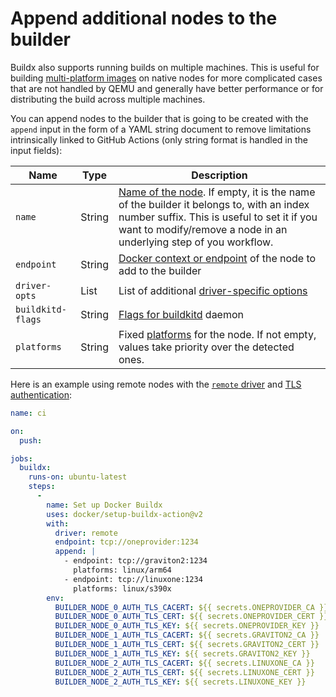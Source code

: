 # Append additional nodes to the builder

Buildx also supports running builds on multiple machines. This is useful for
building [multi-platform images](https://docs.docker.com/build/building/multi-platform/)
on native nodes for more complicated cases that are not handled by QEMU and
generally have better performance or for distributing the build across multiple
machines.

You can append nodes to the builder that is going to be created with the
`append` input in the form of a YAML string document to remove limitations
intrinsically linked to GitHub Actions (only string format is handled in the
input fields):

| Name              | Type   | Description                                                                                                                                                                                                                                                                           |
|-------------------|--------|---------------------------------------------------------------------------------------------------------------------------------------------------------------------------------------------------------------------------------------------------------------------------------------|
| `name`            | String | [Name of the node](https://docs.docker.com/engine/reference/commandline/buildx_create/#node). If empty, it is the name of the builder it belongs to, with an index number suffix. This is useful to set it if you want to modify/remove a node in an underlying step of you workflow. |
| `endpoint`        | String | [Docker context or endpoint](https://docs.docker.com/engine/reference/commandline/buildx_create/#description) of the node to add to the builder                                                                                                                                       |
| `driver-opts`     | List   | List of additional [driver-specific options](https://docs.docker.com/engine/reference/commandline/buildx_create/#driver-opt)                                                                                                                                                          |
| `buildkitd-flags` | String | [Flags for buildkitd](https://docs.docker.com/engine/reference/commandline/buildx_create/#buildkitd-flags) daemon                                                                                                                                                                     |
| `platforms`       | String | Fixed [platforms](https://docs.docker.com/engine/reference/commandline/buildx_create/#platform) for the node. If not empty, values take priority over the detected ones.                                                                                                              |

Here is an example using remote nodes with the [`remote` driver](https://docs.docker.com/build/building/drivers/remote/)
and [TLS authentication](auth.md#tls-authentication):

```yaml
name: ci

on:
  push:

jobs:
  buildx:
    runs-on: ubuntu-latest
    steps:
      -
        name: Set up Docker Buildx
        uses: docker/setup-buildx-action@v2
        with:
          driver: remote
          endpoint: tcp://oneprovider:1234
          append: |
            - endpoint: tcp://graviton2:1234
              platforms: linux/arm64
            - endpoint: tcp://linuxone:1234
              platforms: linux/s390x
        env:
          BUILDER_NODE_0_AUTH_TLS_CACERT: ${{ secrets.ONEPROVIDER_CA }}
          BUILDER_NODE_0_AUTH_TLS_CERT: ${{ secrets.ONEPROVIDER_CERT }}
          BUILDER_NODE_0_AUTH_TLS_KEY: ${{ secrets.ONEPROVIDER_KEY }}
          BUILDER_NODE_1_AUTH_TLS_CACERT: ${{ secrets.GRAVITON2_CA }}
          BUILDER_NODE_1_AUTH_TLS_CERT: ${{ secrets.GRAVITON2_CERT }}
          BUILDER_NODE_1_AUTH_TLS_KEY: ${{ secrets.GRAVITON2_KEY }}
          BUILDER_NODE_2_AUTH_TLS_CACERT: ${{ secrets.LINUXONE_CA }}
          BUILDER_NODE_2_AUTH_TLS_CERT: ${{ secrets.LINUXONE_CERT }}
          BUILDER_NODE_2_AUTH_TLS_KEY: ${{ secrets.LINUXONE_KEY }}
```
